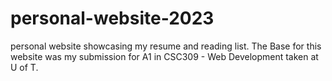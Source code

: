 # personal-website-2023
personal website showcasing my resume and reading list. The Base for this website was my submission for A1 in CSC309 - Web Development taken at U of T. 

